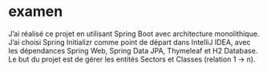 # examen
J’ai réalisé ce projet en utilisant Spring Boot avec architecture monolithique. J’ai choisi Spring Initializr comme point de départ dans IntelliJ IDEA, avec les dépendances Spring Web, Spring Data JPA, Thymeleaf et H2 Database. Le but du projet est de gérer les entités Sectors et Classes (relation 1 → n).   

